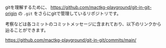 gitを理解するために、 https://github.com/mactkg-playground/git-in-git-origin の `.git` をさらにgitで管理しているリポジトリです。

考察などは各コミットのコミットメッセージに含まれており、以下のリンクから辿ることができます。

https://github.com/mactkg-playground/git-in-git/commits/main/
